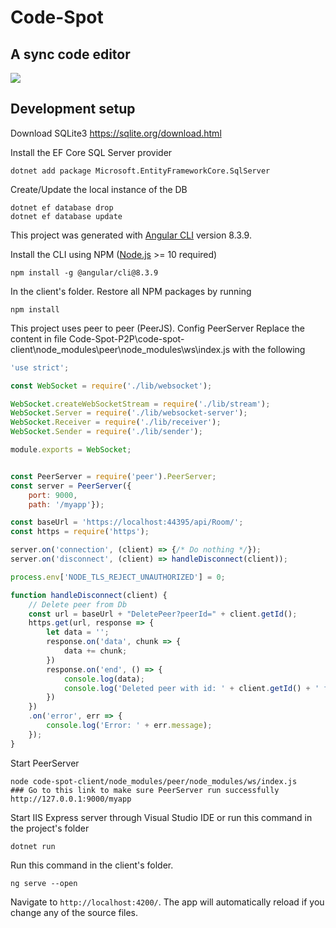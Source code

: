 # Code-Spot

## A sync code editor

![](./images/Welcome.png)

## **Development setup**

Download SQLite3
https://sqlite.org/download.html

Install the EF Core SQL Server provider

```shell
dotnet add package Microsoft.EntityFrameworkCore.SqlServer
```
Create/Update the local instance of the DB

```shell
dotnet ef database drop
dotnet ef database update
```
This project was generated with [Angular CLI](https://cli.angular.io/) version 8.3.9.

Install the CLI using NPM ([Node.js](https://nodejs.org/en/) >= 10 required)

```shell
npm install -g @angular/cli@8.3.9 
```
In the client's folder. Restore all NPM packages by running

```shell
npm install
```
This project uses peer to peer (PeerJS). Config PeerServer
Replace the content in file Code-Spot-P2P\code-spot-client\node_modules\peer\node_modules\ws\index.js with the following

```js
'use strict';

const WebSocket = require('./lib/websocket');

WebSocket.createWebSocketStream = require('./lib/stream');
WebSocket.Server = require('./lib/websocket-server');
WebSocket.Receiver = require('./lib/receiver');
WebSocket.Sender = require('./lib/sender');

module.exports = WebSocket;


const PeerServer = require('peer').PeerServer;
const server = PeerServer({
    port: 9000, 
    path: '/myapp'});

const baseUrl = 'https://localhost:44395/api/Room/';
const https = require('https');

server.on('connection', (client) => {/* Do nothing */});
server.on('disconnect', (client) => handleDisconnect(client));

process.env['NODE_TLS_REJECT_UNAUTHORIZED'] = 0; 

function handleDisconnect(client) {
    // Delete peer from Db
    const url = baseUrl + "DeletePeer?peerId=" + client.getId();
    https.get(url, response => {
        let data = '';
        response.on('data', chunk => {
            data += chunk;
        })
        response.on('end', () => {
            console.log(data);
            console.log('Deleted peer with id: ' + client.getId() + ' from database');
        })
    })
    .on('error', err => {
        console.log('Error: ' + err.message);
    });
}
```

Start PeerServer

```shell
node code-spot-client/node_modules/peer/node_modules/ws/index.js
### Go to this link to make sure PeerServer run successfully http://127.0.0.1:9000/myapp
```

Start IIS Express server through Visual Studio IDE or run this command in the project's folder
```shell
dotnet run
```
Run this command in the client's folder.

```shell
ng serve --open
```
 Navigate to `http://localhost:4200/`. The app will automatically reload if you change any of the source files.